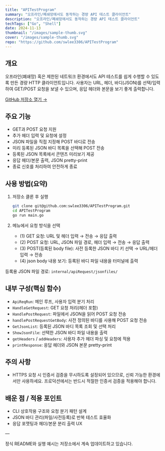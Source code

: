```yaml
---
title: "APITestProgram"
summary: "오프라인/폐쇄망에서도 동작하는 경량 API 테스트 클라이언트"
description: "오프라인/폐쇄망에서도 동작하는 경량 API 테스트 클라이언트"
techTags: ["Go", "Shell"]
date: 2024-11-13
thumbnail: "/images/sample-thumb.svg"
cover: "/images/sample-thumb.svg"
repo: "https://github.com/swlee3306/APITestProgram"
---
```


## 개요

오프라인(폐쇄망) 혹은 제한된 네트워크 환경에서도 API 테스트를 쉽게 수행할 수 있도록 만든 경량 HTTP 클라이언트입니다. 사용자는 URL, 헤더, 바디(JSON)를 선택/입력하여 GET/POST 요청을 보낼 수 있으며, 응답 헤더와 본문을 보기 좋게 출력합니다.

<a class="btn" href="https://github.com/swlee3306/APITestProgram" target="_blank" rel="noopener">GitHub 저장소 열기 →</a>

## 주요 기능

- GET과 POST 요청 지원
- 추가 헤더 입력 및 요청에 설정
- JSON 파일을 직접 지정해 POST 바디로 전송
- 미리 등록된 JSON 바디 목록을 선택해 POST 전송
- 등록된 JSON 목록에서 콘텐츠 미리보기 제공
- 응답 헤더/본문 출력, JSON pretty-print
- 종료 신호를 처리하여 안전하게 종료

## 사용 방법(요약)

1. 저장소 클론 후 실행
   ```bash
   git clone git@github.com:swlee3306/APITestProgram.git
   cd APITestProgram
   go run main.go
   ```

2. 메뉴에서 요청 방식을 선택
   - (1) GET 요청: URL 및 헤더 입력 → 전송 → 응답 출력
   - (2) POST 요청: URL, JSON 파일 경로, 헤더 입력 → 전송 → 응답 출력
   - (3) POST(등록된 body file): 사전 등록한 JSON 바디 키 선택 → URL/헤더 입력 → 전송
   - (4) json body 내용 보기: 등록된 바디 파일 내용을 터미널에 출력

등록용 JSON 파일 경로: `internal/apiRequest/jsonfiles/`

## 내부 구성(핵심 함수)

- `ApiReqRun`: 메인 루프, 사용자 입력 분기 처리
- `HandleGetRequest`: GET 요청 처리(헤더 포함)
- `HandlePostRequest`: 파일에서 JSON을 읽어 POST 요청 전송
- `handlePostRequestGetBody`: 사전 정의된 바디를 사용해 POST 요청 전송
- `GetJsonList`: 등록된 JSON 바디 목록 조회 및 선택 처리
- `ShowJsonFile`: 선택한 JSON 바디 파일 내용을 출력
- `getHeaders` / `addHeaders`: 사용자 추가 헤더 파싱 및 요청에 적용
- `printResponse`: 응답 헤더와 JSON 본문 pretty-print

## 주의 사항

- HTTPS 요청 시 인증서 검증을 무시하도록 설정되어 있으므로, 신뢰 가능한 환경에서만 사용하세요. 프로덕션에서는 반드시 적절한 인증서 검증을 적용해야 합니다.

## 배운 점 / 적용 포인트

- CLI 상호작용 구조와 요청 분기 패턴 설계
- JSON 바디 관리(파일/사전등록)로 반복 테스트 효율화
- 응답 포맷팅과 헤더/본문 분리 출력 UX

—

정식 README와 실행 예시는 저장소에서 계속 업데이트하고 있습니다.
